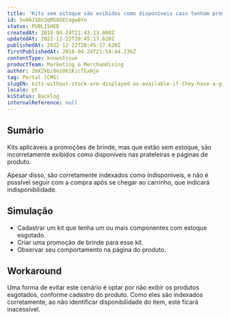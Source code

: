 ```yaml
---
title: 'Kits sem estoque são exibidos como disponíveis caso tenham promoção de brinde'
id: 5xHAJ10n3qMSOGECegw8Yo
status: PUBLISHED
createdAt: 2018-04-24T21:43:13.080Z
updatedAt: 2022-12-22T20:45:17.620Z
publishedAt: 2022-12-22T20:45:17.620Z
firstPublishedAt: 2018-04-24T21:54:44.236Z
contentType: knownIssue
productTeam: Marketing & Merchandising
author: 2mXZkbi0oi061KicTExNjo
tag: Portal (CMS)
slugEN: kits-without-stock-are-displayed-as-available-if-they-have-a-gift-promotion
locale: pt
kiStatus: Backlog
internalReference: null
---
```


## Sumário

Kits aplicáveis a promoções de brinde, mas que estão sem estoque, são incorretamente exibidos como disponíveis nas prateleiras e páginas de produto.

Apesar disso, são corretamente indexados como indisponíveis, e não é possível seguir com a compra após se chegar ao carrinho, que indicará indisponibilidade.

## Simulação

- Cadastrar um kit que tenha um ou mais componentes com estoque esgotado.
- Criar uma promoção de brinde para esse kit.
- Observar seu comportamento na página do produto.

## Workaround

Uma forma de evitar este cenário é optar por não exibir os produtos esgotados, conforme cadastro do produto. Como eles são indexados corretamente, ao não identificar disponibilidade do item, este ficará inacessível.

